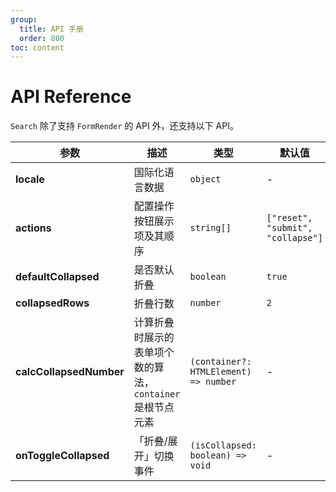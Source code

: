 ```yaml
---
group:
  title: API 手册
  order: 800
toc: content
---
```


# API Reference

`Search` 除了支持 `FormRender` 的 API 外，还支持以下 API。

| **参数**                | **描述**                                                   | **类型**                              | **默认值**                        |
| ----------------------- | ---------------------------------------------------------- | ------------------------------------- | --------------------------------- |
| **locale**              | 国际化语言数据                                             | `object`                              | -                                 |
| **actions**             | 配置操作按钮展示项及其顺序                                 | `string[]`                            | `["reset", "submit", "collapse"]` |
| **defaultCollapsed**    | 是否默认折叠                                               | `boolean`                             | `true`                            |
| **collapsedRows**       | 折叠行数                                                   | `number`                              | `2`                               |
| **calcCollapsedNumber** | 计算折叠时展示的表单项个数的算法，`container` 是根节点元素 | `(container?: HTMLElement) => number` | -                                 |
| **onToggleCollapsed**   | 「折叠/展开」切换事件                                      | `(isCollapsed: boolean) => void`      | -                                 |
